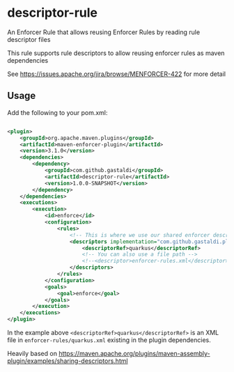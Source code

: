 # descriptor-rule
An Enforcer Rule that allows reusing Enforcer Rules by reading rule descriptor files


This rule supports rule descriptors to allow reusing enforcer rules as maven dependencies 

See https://issues.apache.org/jira/browse/MENFORCER-422 for more detail

## Usage

Add the following to your pom.xml:

```xml

<plugin>
    <groupId>org.apache.maven.plugins</groupId>
    <artifactId>maven-enforcer-plugin</artifactId>
    <version>3.1.0</version>
    <dependencies>
        <dependency>
            <groupId>com.github.gastaldi</groupId>
            <artifactId>descriptor-rule</artifactId>
            <version>1.0.0-SNAPSHOT</version>
        </dependency>
    </dependencies>
    <executions>
        <execution>
            <id>enforce</id>
            <configuration>
                <rules>
                    <!-- This is where we use our shared enforcer descriptor -->
                    <descriptors implementation="com.github.gastaldi.plugins.enforcer.ExternalRule">
                        <descriptorRef>quarkus</descriptorRef>
                        <!-- You can also use a file path -->
                        <!--<descriptor>enforcer-rules.xml</descriptor> -->
                    </descriptors>
                </rules>
            </configuration>
            <goals>
                <goal>enforce</goal>
            </goals>
        </execution>
    </executions>
</plugin>

```

In the example above `<descriptorRef>quarkus</descriptorRef>` is an XML file in `enforcer-rules/quarkus.xml` existing in the plugin dependencies.

Heavily based on https://maven.apache.org/plugins/maven-assembly-plugin/examples/sharing-descriptors.html
